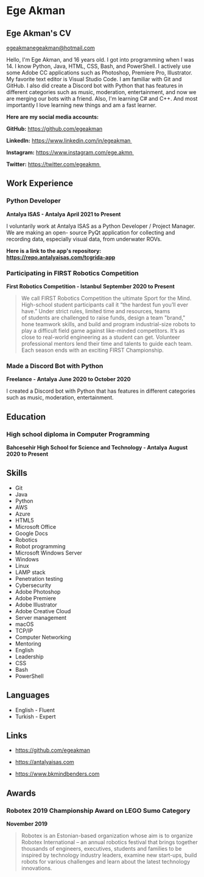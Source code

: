 # Ege Akman

## Ege Akman's CV

egeakmanegeakman@hotmail.com

Hello, I'm Ege Akman, and 16 years old. I got into programming when I was 14. I know Python, Java,
HTML, CSS, Bash, and PowerShell. I actively use some Adobe CC applications such as Photoshop,
Premiere Pro, Illustrator. My favorite text editor is Visual Studio Code. I am familiar with Git and GitHub.
I also did create a Discord bot with Python that has features in different categories such as music,
moderation, entertainment, and now we are merging our bots with a friend. Also, I'm learning C# and
C++. And most importantly I love learning new things and am a fast learner. 

**Here are my social media accounts:**

**GitHub:** https://github.com/egeakman

**LinkedIn:** https://www.linkedin.com/in/egeakman 

**Instagram:** https://www.instagram.com/ege.akmn 

**Twitter:** https://twitter.com/egeakmn 

## Work Experience

### Python Developer

**Antalya ISAS - Antalya**
**April 2021 to Present**

I voluntarily work at Antalya ISAS as a Python Developer / Project Manager. We are making an open-
source PyQt application for collecting and recording data, especially visual data, from underwater ROVs.

**Here is a link to the app's repository: https://repo.antalyaisas.com/tcgrida-app**

### Participating in FIRST Robotics Competition

**First Robotics Competition - Istanbul**
**September 2020 to Present**

>We call FIRST Robotics Competition the ultimate Sport for the Mind. High-school student participants call
>it “the hardest fun you’ll ever have.”
>Under strict rules, limited time and resources, teams of students are challenged to raise funds, design
>a team "brand," hone teamwork skills, and build and program industrial-size robots to play a difficult
>field game against like-minded competitors. It’s as close to real-world engineering as a student can get.
>Volunteer professional mentors lend their time and talents to guide each team. Each season ends with
>an exciting FIRST Championship.

### Made a Discord Bot with Python

**Freelance - Antalya**
**June 2020 to October 2020**

I created a Discord bot with Python that has features in different categories such as music, moderation,
entertainment.

## Education

### High school diploma in Computer Programming

**Bahcesehir High School for Science and Technology - Antalya**
**August 2020 to Present**

## Skills

- Git 
- Java 
- Python
- AWS 
- Azure 
- HTML5 
- Microsoft Office 
- Google Docs 
- Robotics 
- Robot programming
- Microsoft Windows Server 
- Windows 
- Linux 
- LAMP stack 
- Penetration testing 
- Cybersecurity 
- Adobe Photoshop 
- Adobe Premiere 
- Adobe Illustrator 
- Adobe Creative Cloud 
- Server management
- macOS
- TCP/IP 
- Computer Networking
- Mentoring 
- English
- Leadership
- CSS 
- Bash 
- PowerShell 

## Languages

- English - Fluent
- Turkish - Expert

## Links

- https://github.com/egeakman

- https://antalyaisas.com

- https://www.bkmindbenders.com

## Awards

### Robotex 2019 Championship Award on LEGO Sumo Category


**November 2019**

>Robotex is an Estonian-based organization whose aim is to organize Robotex International – an annual
>robotics festival that brings together thousands of engineers, executives, students and families to be
>inspired by technology industry leaders, examine new start-ups, build robots for various challenges
>and learn about the latest technology innovations.


